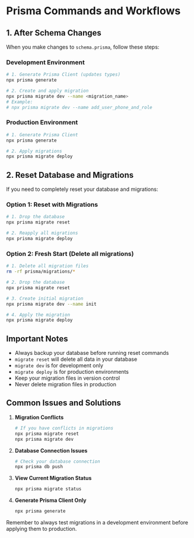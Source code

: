 # Prisma Commands and Workflows

## 1. After Schema Changes

When you make changes to `schema.prisma`, follow these steps:

### Development Environment

```bash
# 1. Generate Prisma Client (updates types)
npx prisma generate

# 2. Create and apply migration
npx prisma migrate dev --name <migration_name>
# Example:
# npx prisma migrate dev --name add_user_phone_and_role
```

### Production Environment

```bash
# 1. Generate Prisma Client
npx prisma generate

# 2. Apply migrations
npx prisma migrate deploy
```

## 2. Reset Database and Migrations

If you need to completely reset your database and migrations:

### Option 1: Reset with Migrations

```bash
# 1. Drop the database
npx prisma migrate reset

# 2. Reapply all migrations
npx prisma migrate deploy
```

### Option 2: Fresh Start (Delete all migrations)

```bash
# 1. Delete all migration files
rm -rf prisma/migrations/*

# 2. Drop the database
npx prisma migrate reset

# 3. Create initial migration
npx prisma migrate dev --name init

# 4. Apply the migration
npx prisma migrate deploy
```

## Important Notes

- Always backup your database before running reset commands
- `migrate reset` will delete all data in your database
- `migrate dev` is for development only
- `migrate deploy` is for production environments
- Keep your migration files in version control
- Never delete migration files in production

## Common Issues and Solutions

1. **Migration Conflicts**

   ```bash
   # If you have conflicts in migrations
   npx prisma migrate reset
   npx prisma migrate dev
   ```

2. **Database Connection Issues**

   ```bash
   # Check your database connection
   npx prisma db push
   ```

3. **View Current Migration Status**

   ```bash
   npx prisma migrate status
   ```

4. **Generate Prisma Client Only**
   ```bash
   npx prisma generate
   ```

Remember to always test migrations in a development environment before applying them to production.
